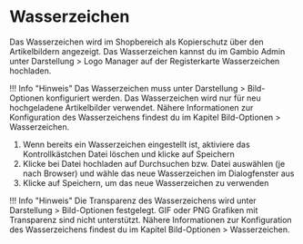 # Wasserzeichen 

Das Wasserzeichen wird im Shopbereich als Kopierschutz über den Artikelbildern angezeigt. Das Wasserzeichen kannst du im Gambio Admin unter Darstellung \> Logo Manager auf der Registerkarte Wasserzeichen hochladen.

!!! Info "Hinweis"
	 Das Wasserzeichen muss unter Darstellung \> Bild-Optionen konfiguriert werden. Das Wasserzeichen wird nur für neu hochgeladene Artikelbilder verwendet. Nähere Informationen zur Konfiguration des Wasserzeichens findest du im Kapitel Bild-Optionen \> Wasserzeichen.

1.  Wenn bereits ein Wasserzeichen eingestellt ist, aktiviere das Kontrollkästchen Datei löschen und klicke auf Speichern
2.  Klicke bei Datei hochladen auf Durchsuchen bzw. Datei auswählen \(je nach Browser\) und wähle das neue Wasserzeichen im Dialogfenster aus
3.  Klicke auf Speichern, um das neue Wasserzeichen zu verwenden

!!! Info "Hinweis"
	 Die Transparenz des Wasserzeichens wird unter Darstellung \> Bild-Optionen festgelegt. GIF oder PNG Grafiken mit Transparenz sind nicht unterstützt. Nähere Informationen zur Konfiguration des Wasserzeichens findest du im Kapitel Bild-Optionen \> Wasserzeichen.



